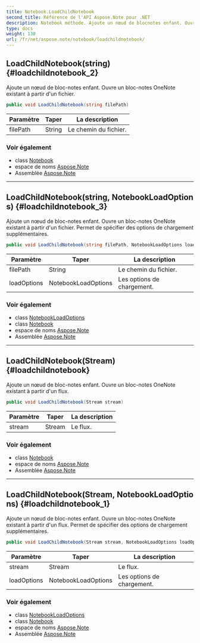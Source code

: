 ```yaml
---
title: Notebook.LoadChildNotebook
second_title: Référence de l'API Aspose.Note pour .NET
description: Notebook méthode. Ajoute un nœud de blocnotes enfant. Ouvre un blocnotes OneNote existant à partir dun fichier.
type: docs
weight: 130
url: /fr/net/aspose.note/notebook/loadchildnotebook/
---
```

## LoadChildNotebook(string) {#loadchildnotebook_2}

Ajoute un nœud de bloc-notes enfant. Ouvre un bloc-notes OneNote existant à partir d'un fichier.

```csharp
public void LoadChildNotebook(string filePath)
```

| Paramètre | Taper | La description |
| --- | --- | --- |
| filePath | String | Le chemin du fichier. |

### Voir également

* class [Notebook](../)
* espace de noms [Aspose.Note](../../notebook/)
* Assemblée [Aspose.Note](../../../)

---

## LoadChildNotebook(string, NotebookLoadOptions) {#loadchildnotebook_3}

Ajoute un nœud de bloc-notes enfant. Ouvre un bloc-notes OneNote existant à partir d'un fichier. Permet de spécifier des options de chargement supplémentaires.

```csharp
public void LoadChildNotebook(string filePath, NotebookLoadOptions loadOptions)
```

| Paramètre | Taper | La description |
| --- | --- | --- |
| filePath | String | Le chemin du fichier. |
| loadOptions | NotebookLoadOptions | Les options de chargement. |

### Voir également

* class [NotebookLoadOptions](../../notebookloadoptions/)
* class [Notebook](../)
* espace de noms [Aspose.Note](../../notebook/)
* Assemblée [Aspose.Note](../../../)

---

## LoadChildNotebook(Stream) {#loadchildnotebook}

Ajoute un nœud de bloc-notes enfant. Ouvre un bloc-notes OneNote existant à partir d'un flux.

```csharp
public void LoadChildNotebook(Stream stream)
```

| Paramètre | Taper | La description |
| --- | --- | --- |
| stream | Stream | Le flux. |

### Voir également

* class [Notebook](../)
* espace de noms [Aspose.Note](../../notebook/)
* Assemblée [Aspose.Note](../../../)

---

## LoadChildNotebook(Stream, NotebookLoadOptions) {#loadchildnotebook_1}

Ajoute un nœud de bloc-notes enfant. Ouvre un bloc-notes OneNote existant à partir d'un flux. Permet de spécifier des options de chargement supplémentaires.

```csharp
public void LoadChildNotebook(Stream stream, NotebookLoadOptions loadOptions)
```

| Paramètre | Taper | La description |
| --- | --- | --- |
| stream | Stream | Le flux. |
| loadOptions | NotebookLoadOptions | Les options de chargement. |

### Voir également

* class [NotebookLoadOptions](../../notebookloadoptions/)
* class [Notebook](../)
* espace de noms [Aspose.Note](../../notebook/)
* Assemblée [Aspose.Note](../../../)


